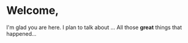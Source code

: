 # Welcome,

I'm glad you are here. I plan to talk about ... All those **great** things that happened...
